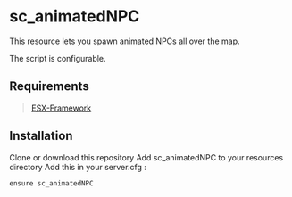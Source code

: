 # sc_animatedNPC

This resource lets you spawn animated NPCs all over the map.

The script is configurable.

## Requirements

> [ESX-Framework](https://github.com/esx-framework/esx-legacy)

## Installation

Clone or download this repository
Add sc_animatedNPC to your resources directory
Add this in your server.cfg :
```
ensure sc_animatedNPC
```
